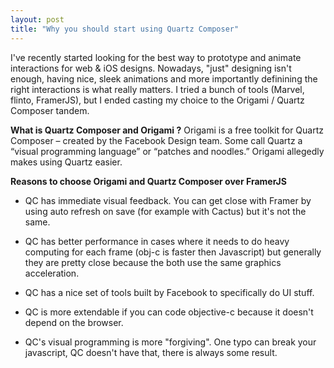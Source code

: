 ```yaml
---
layout: post
title: "Why you should start using Quartz Composer"
---
```


I've recently started looking for the best way to prototype and animate interactions for web & iOS designs. Nowadays, "just" designing isn't enough, having nice, sleek animations and more importantly definining the right interactions is what really matters. 
I tried a bunch of tools (Marvel, flinto, FramerJS), but I ended casting my choice to the Origami / Quartz Composer tandem.

**What is Quartz Composer and Origami ?**
Origami is a free toolkit for Quartz Composer – created by the Facebook Design team. Some call Quartz a “visual programming language” or “patches and noodles.” Origami allegedly makes using Quartz easier.

**Reasons to choose Origami and Quartz Composer over FramerJS**

+ QC has immediate visual feedback. You can get close with Framer by using auto refresh on save (for example with Cactus) but it's not the same.

+ QC has better performance in cases where it needs to do heavy computing for each frame (obj-c is faster then Javascript) but generally they are pretty close because the both use the same graphics acceleration.

+ QC has a nice set of tools built by Facebook to specifically do UI stuff.

+ QC is more extendable if you can code objective-c because it doesn't depend on the browser.

+ QC's visual programming is more "forgiving". One typo can break your javascript, QC doesn't have that, there is always some result.


